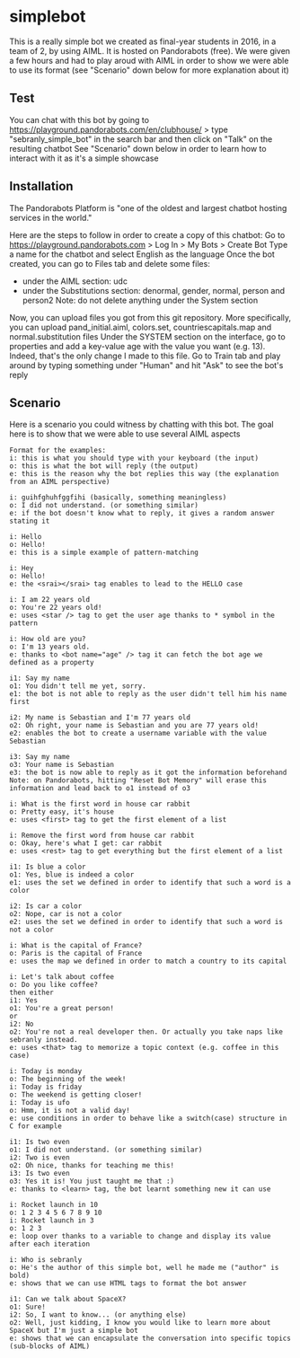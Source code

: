 # simplebot

This is a really simple bot we created as final-year students in 2016, in a team of 2, by using AIML. It is hosted on Pandorabots (free).
We were given a few hours and had to play aroud with AIML in order to show we were able to use its format (see "Scenario" down below for more explanation about it)

## Test

You can chat with this bot by going to https://playground.pandorabots.com/en/clubhouse/ > type "sebranly_simple_bot" in the search bar and then click on "Talk" on the resulting chatbot
See "Scenario" down below in order to learn how to interact with it as it's a simple showcase

## Installation

The Pandorabots Platform is "one of the oldest and largest chatbot hosting services in the world."

Here are the steps to follow in order to create a copy of this chatbot:
Go to https://playground.pandorabots.com > Log In > My Bots > Create Bot
Type a name for the chatbot and select English as the language
Once the bot created, you can go to Files tab and delete some files:
- under the AIML section: udc
- under the Substitutions section: denormal, gender, normal, person and person2
Note: do not delete anything under the System section

Now, you can upload files you got from this git repository. More specifically, you can upload pand_initial.aiml, colors.set, countriescapitals.map and normal.substitution files
Under the SYSTEM section on the interface, go to properties and add a key-value age with the value you want (e.g. 13). Indeed, that's the only change I made to this file.
Go to Train tab and play around by typing something under "Human" and hit "Ask" to see the bot's reply

## Scenario

Here is a scenario you could witness by chatting with this bot. The goal here is to show that we were able to use several AIML aspects
```
Format for the examples:
i: this is what you should type with your keyboard (the input)
o: this is what the bot will reply (the output)
e: this is the reason why the bot replies this way (the explanation from an AIML perspective)
```

```
i: guihfghuhfggfihi (basically, something meaningless)
o: I did not understand. (or something similar)
e: if the bot doesn't know what to reply, it gives a random answer stating it
```

```
i: Hello
o: Hello!
e: this is a simple example of pattern-matching
```

```
i: Hey
o: Hello!
e: the <srai></srai> tag enables to lead to the HELLO case
```

```
i: I am 22 years old
o: You're 22 years old!
e: uses <star /> tag to get the user age thanks to * symbol in the pattern
```

```
i: How old are you?
o: I'm 13 years old.
e: thanks to <bot name="age" /> tag it can fetch the bot age we defined as a property
```

```
i1: Say my name
o1: You didn't tell me yet, sorry.
e1: the bot is not able to reply as the user didn't tell him his name first

i2: My name is Sebastian and I'm 77 years old
o2: Oh right, your name is Sebastian and you are 77 years old!
e2: enables the bot to create a username variable with the value Sebastian

i3: Say my name
o3: Your name is Sebastian
e3: the bot is now able to reply as it got the information beforehand
Note: on Pandorabots, hitting "Reset Bot Memory" will erase this information and lead back to o1 instead of o3
```

```
i: What is the first word in house car rabbit
o: Pretty easy, it's house
e: uses <first> tag to get the first element of a list
```

```
i: Remove the first word from house car rabbit
o: Okay, here's what I get: car rabbit
e: uses <rest> tag to get everything but the first element of a list
```

```
i1: Is blue a color
o1: Yes, blue is indeed a color
e1: uses the set we defined in order to identify that such a word is a color

i2: Is car a color
o2: Nope, car is not a color
e2: uses the set we defined in order to identify that such a word is not a color 
```

```
i: What is the capital of France?
o: Paris is the capital of France
e: uses the map we defined in order to match a country to its capital
```

```
i: Let's talk about coffee
o: Do you like coffee?
then either
i1: Yes
o1: You're a great person!
or
i2: No
o2: You're not a real developer then. Or actually you take naps like sebranly instead.
e: uses <that> tag to memorize a topic context (e.g. coffee in this case)
```

```
i: Today is monday
o: The beginning of the week!
i: Today is friday
o: The weekend is getting closer!
i: Today is ufo
o: Hmm, it is not a valid day!
e: use conditions in order to behave like a switch(case) structure in C for example
```

```
i1: Is two even
o1: I did not understand. (or something similar)
i2: Two is even
o2: Oh nice, thanks for teaching me this!
i3: Is two even
o3: Yes it is! You just taught me that :)
e: thanks to <learn> tag, the bot learnt something new it can use
```

```
i: Rocket launch in 10
o: 1 2 3 4 5 6 7 8 9 10
i: Rocket launch in 3
o: 1 2 3
e: loop over thanks to a variable to change and display its value after each iteration
```

```
i: Who is sebranly
o: He's the author of this simple bot, well he made me ("author" is bold)
e: shows that we can use HTML tags to format the bot answer
```

```
i1: Can we talk about SpaceX?
o1: Sure!
i2: So, I want to know... (or anything else)
o2: Well, just kidding, I know you would like to learn more about SpaceX but I'm just a simple bot
e: shows that we can encapsulate the conversation into specific topics (sub-blocks of AIML)
```
